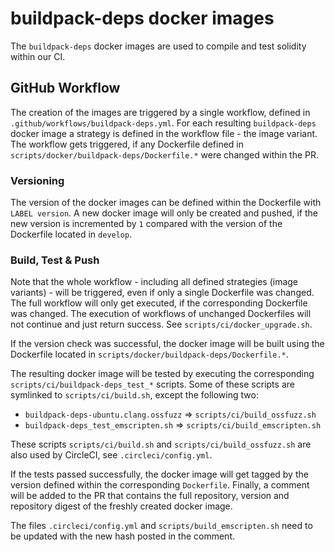 # buildpack-deps docker images

The `buildpack-deps` docker images are used to compile and test solidity within our CI.

## GitHub Workflow

The creation of the images are triggered by a single workflow, defined in `.github/workflows/buildpack-deps.yml`.
For each resulting `buildpack-deps` docker image a strategy is defined in the workflow file - the image variant.
The workflow gets triggered, if any Dockerfile defined in `scripts/docker/buildpack-deps/Dockerfile.*` were changed
within the PR.

### Versioning

The version of the docker images can be defined within the Dockerfile with `LABEL version`. A new docker image
will only be created and pushed, if the new version is incremented by `1` compared with the version of the Dockerfile
located in `develop`.

### Build, Test & Push

Note that the whole workflow - including all defined strategies (image variants) - will be triggered,
even if only a single Dockerfile was changed. The full workflow will only get executed, if the corresponding
Dockerfile was changed. The execution of workflows of unchanged Dockerfiles will not continue and just return success.
See `scripts/ci/docker_upgrade.sh`.

If the version check was successful, the docker image will be built using the Dockerfile located in
`scripts/docker/buildpack-deps/Dockerfile.*`.

The resulting docker image will be tested by executing the corresponding `scripts/ci/buildpack-deps_test_*` scripts.
Some of these scripts are symlinked to `scripts/ci/build.sh`, except the following two:
 * `buildpack-deps-ubuntu.clang.ossfuzz` => `scripts/ci/build_ossfuzz.sh`
 * `buildpack-deps_test_emscripten.sh` => `scripts/ci/build_emscripten.sh`

These scripts `scripts/ci/build.sh` and `scripts/ci/build_ossfuzz.sh` are also used by CircleCI, see `.circleci/config.yml`.

If the tests passed successfully, the docker image will get tagged by the version defined within the corresponding `Dockerfile`.
Finally, a comment will be added to the PR that contains the full repository, version and repository digest
of the freshly created docker image.

The files `.circleci/config.yml` and `scripts/build_emscripten.sh` need to be updated with the new hash posted in the comment.
